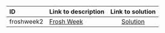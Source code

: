 | ID | Link to description | Link to solution |
|:---|:---|:---:|
| froshweek2 | [Frosh Week](https://open.kattis.com/problems/froshweek2) | [Solution](https://github.com/versenyi98/leetcode-solutions/tree/main/solutions/Frosh%20Week)|
